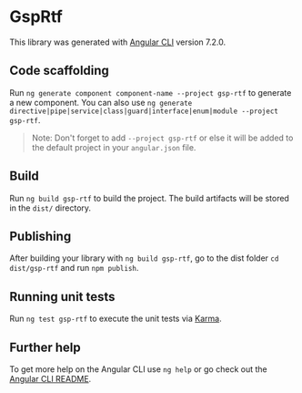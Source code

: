 # GspRtf

This library was generated with [Angular CLI](https://github.com/angular/angular-cli) version 7.2.0.

## Code scaffolding

Run `ng generate component component-name --project gsp-rtf` to generate a new component. You can also use `ng generate directive|pipe|service|class|guard|interface|enum|module --project gsp-rtf`.
> Note: Don't forget to add `--project gsp-rtf` or else it will be added to the default project in your `angular.json` file. 

## Build

Run `ng build gsp-rtf` to build the project. The build artifacts will be stored in the `dist/` directory.

## Publishing

After building your library with `ng build gsp-rtf`, go to the dist folder `cd dist/gsp-rtf` and run `npm publish`.

## Running unit tests

Run `ng test gsp-rtf` to execute the unit tests via [Karma](https://karma-runner.github.io).

## Further help

To get more help on the Angular CLI use `ng help` or go check out the [Angular CLI README](https://github.com/angular/angular-cli/blob/master/README.md).
